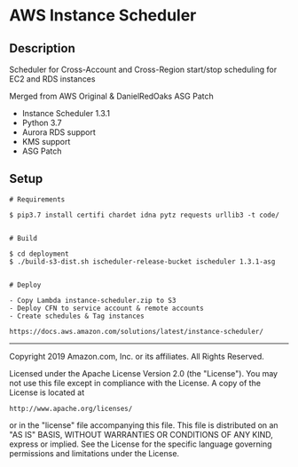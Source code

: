 # AWS Instance Scheduler

## Description

Scheduler for Cross-Account and Cross-Region start/stop scheduling for EC2 and RDS instances

Merged from AWS Original & DanielRedOaks ASG Patch
- Instance Scheduler 1.3.1
- Python 3.7
- Aurora RDS support
- KMS support
- ASG Patch


## Setup

```
# Requirements

$ pip3.7 install certifi chardet idna pytz requests urllib3 -t code/


# Build

$ cd deployment
$ ./build-s3-dist.sh ischeduler-release-bucket ischeduler 1.3.1-asg


# Deploy

- Copy Lambda instance-scheduler.zip to S3
- Deploy CFN to service account & remote accounts
- Create schedules & Tag instances

https://docs.aws.amazon.com/solutions/latest/instance-scheduler/
```

***

Copyright 2019 Amazon.com, Inc. or its affiliates. All Rights Reserved.

Licensed under the Apache License Version 2.0 (the "License"). You may not use this file except in compliance with the License. A copy of the License is located at

    http://www.apache.org/licenses/

or in the "license" file accompanying this file. This file is distributed on an "AS IS" BASIS, WITHOUT WARRANTIES OR CONDITIONS OF ANY KIND, express or implied. See the License for the specific language governing permissions and limitations under the License.
